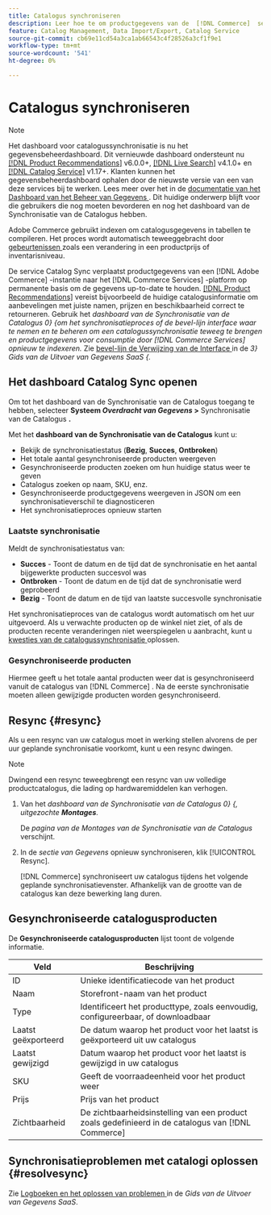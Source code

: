 ```yaml
---
title: Catalogus synchroniseren
description: Leer hoe te om productgegevens van de  [!DNL Commerce]  server naar  [!DNL Commerce Services] uit te voeren.
feature: Catalog Management, Data Import/Export, Catalog Service
source-git-commit: cb69e11cd54a3ca1ab66543c4f28526a3cf1f9e1
workflow-type: tm+mt
source-wordcount: '541'
ht-degree: 0%

---
```



# Catalogus synchroniseren

>[!NOTE]
>
> Het dashboard voor catalogussynchronisatie is nu het gegevensbeheerdashboard. Dit vernieuwde dashboard ondersteunt nu [[!DNL Product Recommendations]](../product-recommendations/guide-overview.md) v6.0.0+, [[!DNL Live Search]](../live-search/overview.md) v4.1.0+ en [[!DNL Catalog Service]](../catalog-service/overview.md) v1.17+. Klanten kunnen het gegevensbeheerdashboard ophalen door de nieuwste versie van een van deze services bij te werken. Lees meer over het in de [ documentatie van het Dashboard van het Beheer van Gegevens ](https://experienceleague.adobe.com/docs/commerce-admin/systems/data-transfer/data-dashboard.html?lang=nl-NL). Dit huidige onderwerp blijft voor die gebruikers die nog moeten bevorderen en nog het dashboard van de Synchronisatie van de Catalogus hebben.

Adobe Commerce gebruikt indexen om catalogusgegevens in tabellen te compileren. Het proces wordt automatisch teweeggebracht door [ gebeurtenissen ](https://experienceleague.adobe.com/docs/commerce-admin/systems/tools/index-management.html?lang=nl-NL#events-that-trigger-full-reindexing) zoals een verandering in een productprijs of inventarisniveau.

De service Catalog Sync verplaatst productgegevens van een [!DNL Adobe Commerce] -instantie naar het [!DNL Commerce Services] -platform op permanente basis om de gegevens up-to-date te houden. [[!DNL Product Recommendations]](/help/product-recommendations/overview.md) vereist bijvoorbeeld de huidige catalogusinformatie om aanbevelingen met juiste namen, prijzen en beschikbaarheid correct te retourneren. Gebruik het _dashboard van de Synchronisatie van de Catalogus 0&rbrace; {om het synchronisatieproces of de bevel-lijn interface waar te nemen en te beheren om een catalogussynchronisatie teweeg te brengen en productgegevens voor consumptie door [!DNL Commerce Services] opnieuw te indexeren._ Zie [ bevel-lijn de Verwijzing van de Interface ](../data-export/data-export-cli-commands.md) in de _3} Gids van de Uitvoer van Gegevens SaaS &lbrace;._

## Het dashboard Catalog Sync openen

Om tot het dashboard van de Synchronisatie van de Catalogus toegang te hebben, selecteer **Systeem _Overdracht van Gegevens_ >** Synchronisatie van de Catalogus **.**

Met het **dashboard van de Synchronisatie van de Catalogus** kunt u:

- Bekijk de synchronisatiestatus (**Bezig**, **Succes**, **Ontbroken**)
- Het totale aantal gesynchroniseerde producten weergeven
- Gesynchroniseerde producten zoeken om hun huidige status weer te geven
- Catalogus zoeken op naam, SKU, enz.
- Gesynchroniseerde productgegevens weergeven in JSON om een synchronisatieverschil te diagnosticeren
- Het synchronisatieproces opnieuw starten

### Laatste synchronisatie

Meldt de synchronisatiestatus van:

- **Succes** - Toont de datum en de tijd dat de synchronisatie en het aantal bijgewerkte producten succesvol was
- **Ontbroken** - Toont de datum en de tijd dat de synchronisatie werd geprobeerd
- **Bezig** - Toont de datum en de tijd van laatste succesvolle synchronisatie

Het synchronisatieproces van de catalogus wordt automatisch om het uur uitgevoerd. Als u verwachte producten op de winkel niet ziet, of als de producten recente veranderingen niet weerspiegelen u aanbracht, kunt u [ kwesties van de catalogussynchronisatie ](#resolvesync) oplossen.

### Gesynchroniseerde producten

Hiermee geeft u het totale aantal producten weer dat is gesynchroniseerd vanuit de catalogus van [!DNL Commerce] . Na de eerste synchronisatie moeten alleen gewijzigde producten worden gesynchroniseerd.

## Resync {#resync}

Als u een resync van uw catalogus moet in werking stellen alvorens de per uur geplande synchronisatie voorkomt, kunt u een resync dwingen.

>[!NOTE]
>
> Dwingend een resync teweegbrengt een resync van uw volledige productcatalogus, die lading op hardwaremiddelen kan verhogen.

1. Van het _dashboard van de Synchronisatie van de Catalogus 0&rbrace; &lbrace;, uitgezochte **Montages**._

   De _pagina van de Montages van de Synchronisatie van de Catalogus_ verschijnt.

1. In de _sectie van Gegevens_ opnieuw synchroniseren, klik [!UICONTROL Resync].

   [!DNL Commerce] synchroniseert uw catalogus tijdens het volgende geplande synchronisatievenster. Afhankelijk van de grootte van de catalogus kan deze bewerking lang duren.

## Gesynchroniseerde catalogusproducten

De **Gesynchroniseerde catalogusproducten** lijst toont de volgende informatie.

| Veld | Beschrijving |
|---|---|
| ID | Unieke identificatiecode van het product |
| Naam | Storefront-naam van het product |
| Type | Identificeert het producttype, zoals eenvoudig, configureerbaar, of downloadbaar |
| Laatst geëxporteerd | De datum waarop het product voor het laatst is geëxporteerd uit uw catalogus |
| Laatst gewijzigd | Datum waarop het product voor het laatst is gewijzigd in uw catalogus |
| SKU | Geeft de voorraadeenheid voor het product weer |
| Prijs | Prijs van het product |
| Zichtbaarheid | De zichtbaarheidsinstelling van een product zoals gedefinieerd in de catalogus van [!DNL Commerce] |

## Synchronisatieproblemen met catalogi oplossen {#resolvesync}

Zie [ Logboeken en het oplossen van problemen ](../data-export/troubleshooting-logging.md#troubleshooting) in de _Gids van de Uitvoer van Gegevens SaaS_.

